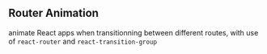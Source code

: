 ## Router Animation

animate React apps when transitionning between different routes, with use of `react-router` and `react-transition-group`
